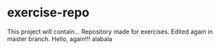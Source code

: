 # exercise-repo
This project will contain...
Repository made for exercises.
Edited again in master branch.
Hello, again!!!
alabala